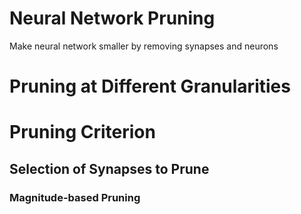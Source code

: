 # Neural Network Pruning
Make neural network smaller by removing synapses and neurons

# Pruning at Different Granularities

# Pruning Criterion
## Selection of Synapses to Prune
### Magnitude-based Pruning